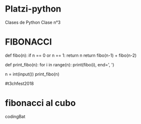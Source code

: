 # Platzi-python
Clases de Python
Clase n°3

# FIBONACCI
def fibo(n):
    if n == 0 or n == 1:
        return n
    return fibo(n-1) + fibo(n-2)

def print_fibo(n):
    for i in range(n):
        print(fibo(i), end=', ')
        
n = int(input())
print_fibo(n)

#t3chfest2018

# fibonacci al cubo

codingBat
